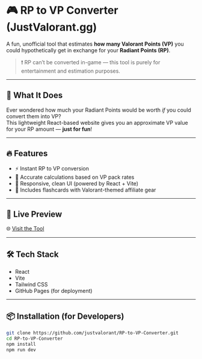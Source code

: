 # 🎮 RP to VP Converter (JustValorant.gg)

A fun, unofficial tool that estimates **how many Valorant Points (VP)** you could hypothetically get in exchange for your **Radiant Points (RP)**.

> ❗ RP can’t be converted in-game — this tool is purely for entertainment and estimation purposes.

---

## 🧮 What It Does

Ever wondered how much your Radiant Points would be worth *if* you could convert them into VP?  
This lightweight React-based website gives you an approximate VP value for your RP amount — **just for fun**!

---

## 🔥 Features

- ⚡ Instant RP to VP conversion
- 🎯 Accurate calculations based on VP pack rates
- 📱 Responsive, clean UI (powered by React + Vite)
- 🛒 Includes flashcards with Valorant-themed affiliate gear

---

## 🚀 Live Preview

🌐 [Visit the Tool](https://justvalorant.github.io/RP-to-VP-Converter/)

---

## 🛠 Tech Stack

- React
- Vite
- Tailwind CSS
- GitHub Pages (for deployment)

---

## 📦 Installation (for Developers)

```bash
git clone https://github.com/justvalorant/RP-to-VP-Converter.git
cd RP-to-VP-Converter
npm install
npm run dev
